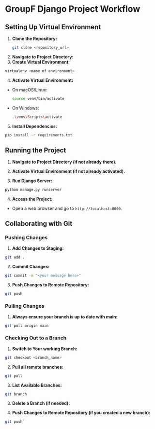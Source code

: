 # GroupF Django Project Workflow

## Setting Up Virtual Environment

1. **Clone the Repository:**
   ```bash
   git clone <repository_url>
   ```
2. **Navigate to Project Directory:**
3. **Create Virtual Environment:**

```bash
virtualenv <name of environment>
```

4. **Activate Virtual Environment:**

- On macOS/Linux:
  ```bash
  source venv/bin/activate
  ```
- On Windows:
  ```bash
  .\venv\Scripts\activate
  ```

5. **Install Dependencies:**

```bash
pip install -r requirements.txt
```

## Running the Project

1. **Navigate to Project Directory (if not already there).**

2. **Activate Virtual Environment (if not already activated).**

3. **Run Django Server:**

```bash
python manage.py runserver
```

4. **Access the Project:**

- Open a web browser and go to `http://localhost:8000`.

## Collaborating with Git

### Pushing Changes

1. **Add Changes to Staging:**

```bash
git add .
```

2. **Commit Changes:**

```bash
git commit -m "<your message here>"
```

3. **Push Changes to Remote Repository:**

```bash
git push
```

### Pulling Changes

1. **Always ensure your branch is up to date with main:**

```bash
git pull origin main
```

### Checking Out to a Branch

1. **Switch to Your working Branch:**

```bash
git checkout <branch_name>
```

2. **Pull all remote branches:**

```bash
git pull
```

3. **List Available Branches:**

```bash
git branch
```

3. **Delete a Branch (if needed):**

4. **Push Changes to Remote Repository (if you created a new branch):**

```bash
git push`
```
